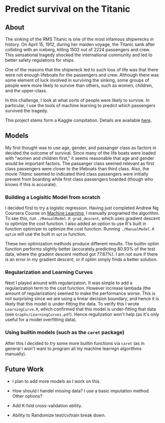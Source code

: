 # Predict survival on the Titanic

## About

The sinking of the RMS Titanic is one of the most infamous shipwrecks in history.  On April 15, 1912, during her maiden voyage, the Titanic sank after colliding with an iceberg, killing 1502 out of 2224 passengers and crew. This sensational tragedy shocked the international community and led to better safety regulations for ships.

One of the reasons that the shipwreck led to such loss of life was that there were not enough lifeboats for the passengers and crew. Although there was some element of luck involved in surviving the sinking, some groups of people were more likely to survive than others, such as women, children, and the upper-class.

In this challenge, I look at what sorts of people were likely to survive. In particular, I use the tools of machine learning to predict which passengers survived the tragedy.

This project stems form a Kaggle compitation.  Details are available [here][1].

## Models

My first thought was to use age, gender, and passanger class as factors in decided the outcome of survival.  Since many of the life boats were loaded with "women and children first," it seems reasonable that age and gender would be important factors.  The passanger class seemed relevant as first class passengers were closer to the lifeboats than third class.  Also, the movie *Titanic* seemed to indicated third class passengers were initially prevent from boarding while first class passengers boarded (though who knows if this is accurate).

### Building a Logisitic Model from scratch

I decided first to try a logistic regression.  Having just completed Andrew Ng Coursera Course on [Machine Learning][2], I manually programed the algorithm.  To see this, run `./ManualModel.R grad_descent`, which uses gradient descent to optimize the cost function.  I also added an option to use R's built in function optimizer to optimize the cost function.  Running `./ManualModel.R optim` will use the built in `optim` function.  

These two optimization methods produce different results.  The builtin optim function performs slightly better (accurately predicting 80.93% of the test data, where the gradent descent method got 77.67%).  I am not sure if there is an error in my gradient descent, or if optim simply finds a better solution.

### Regularization and Learning Curves

Next I played around with regularizatoin.  It was simple to add a regularization term to the cost function.  However increase lambada (the amount of regularization) seemed to make the performance worse.  This is not surprising since we are using a linear decision boundary, and hence it is likely that this model is under-fitting the data.  To verify this I wrote `LearningCurve.R`, which confirmed that this model is under-fitting that data (see `Graphs/LearningCurves.pdf`).  Hence regulization won't help (as it's only useful for a model overfitting data).

### Using builtin models (such as the `caret` package)

After this I decided to try some more builtin functions via `caret` (as in general I won't want to program all my machine learnign algorithms manually).

## Future Work

* I plan to add more models as I work on this.

* How should I handel missing data?  I use a basic imputation method.  Other options?

* Add K-fold cross-validation ability.

* Ability to Randomize test/cv/train break down.

[1]: http://www.kaggle.com/c/titanic-gettingStarted
[2]: https://www.coursera.org/course/ml